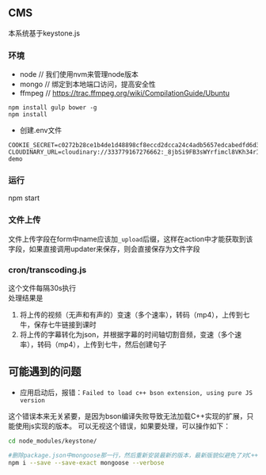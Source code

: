 ## CMS
本系统基于keystone.js

### 环境
- node // 我们使用nvm来管理node版本
- mongo // 绑定到本地端口访问，提高安全性
- ffmpeg // https://trac.ffmpeg.org/wiki/CompilationGuide/Ubuntu
```
npm install gulp bower -g
npm install
```
- 创建.env文件
```
COOKIE_SECRET=c0272b28ce1b4de1d48898cf8eccd2dcca24c4adb5657edcabedfd6d32df667ec4cfe4b67447976a75cb0c45c0ce7f31ecf40a44226b9f6e3645188f545d8d4d
CLOUDINARY_URL=cloudinary://333779167276662:_8jbSi9FB3sWYrfimcl8VKh34rI@keystone-demo
```
### 运行
npm start

### 文件上传
文件上传字段在form中name应该加`_upload`后缀，这样在action中才能获取到该字段，如果直接调用updater来保存，则会直接保存为文件字段

### cron/transcoding.js
这个文件每隔30s执行  
处理结果是  
1. 将上传的视频（无声和有声的）变速（多个速率），转码（mp4），上传到七牛，保存七牛链接到课时  
2. 将上传的字幕转化为json，并根据字幕的时间轴切割音频，变速（多个速率），转码（mp4），上传到七牛，然后创建句子  

## 可能遇到的问题
* 应用启动后，报错：`Failed to load c++ bson extension, using pure JS version`

这个错误本来无关紧要，是因为bson编译失败导致无法加载C++实现的扩展，只能使用js实现的版本。
可以无视这个错误，如果要处理，可以操作如下：
```sh
cd node_modules/keystone/

#删除package.json中mongoose那一行，然后重新安装最新的版本，最新版貌似避免了对C++ bson的依赖
npm i --save --save-exact mongoose --verbose
```
